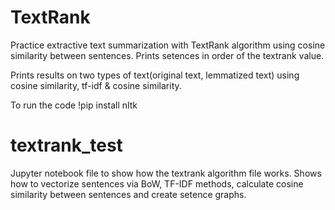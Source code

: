 # TextRank
Practice extractive text summarization with TextRank algorithm using cosine similarity between sentences.
Prints setences in order of the textrank value.

Prints results on two types of text(original text, lemmatized text) using cosine similarity, tf-idf & cosine similarity.

To run the code
!pip install nltk

</hr>

# textrank_test

Jupyter notebook file to show how the textrank algorithm file works.
Shows how to vectorize sentences via BoW, TF-IDF methods, calculate cosine similarity between sentences and create setence graphs.
